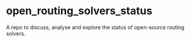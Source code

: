 # open_routing_solvers_status
A repo to discuss, analyse and explore the status of open-source routing solvers.
